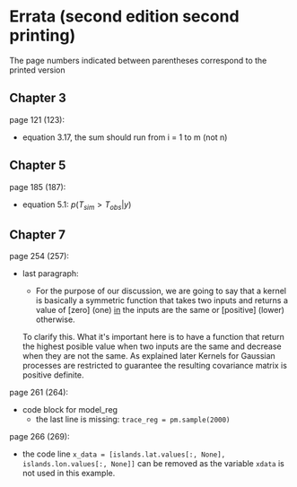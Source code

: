# Errata (second edition second printing)
The page numbers indicated between parentheses correspond to the printed version

## Chapter 3

page 121 (123):

- equation 3.17, the sum should run from i = 1 to m (not n)

## Chapter 5

page 185 (187):

- equation 5.1: $p(  T_{sim} > T_{obs} | y)$


## Chapter 7

page 254 (257):

- last paragraph:
    + For the purpose of our discussion, we are going to say that a kernel is basically a symmetric
    function that takes two inputs and returns a value of [zero] (one) [in](if) the inputs are the same or [positive] (lower) otherwise.
    
    To clarify this. What it's important here is to have a function that return the highest posible value when two inputs are the same and decrease when they are not the same. As explained later Kernels for Gaussian processes are restricted to guarantee the resulting covariance matrix is positive definite.

page 261 (264):

- code block for model_reg
    + the last line is missing: `trace_reg = pm.sample(2000)`

page 266 (269):

- the code line `x_data = [islands.lat.values[:, None], islands.lon.values[:, None]]` can be removed as the variable `xdata` is not used in this example.
